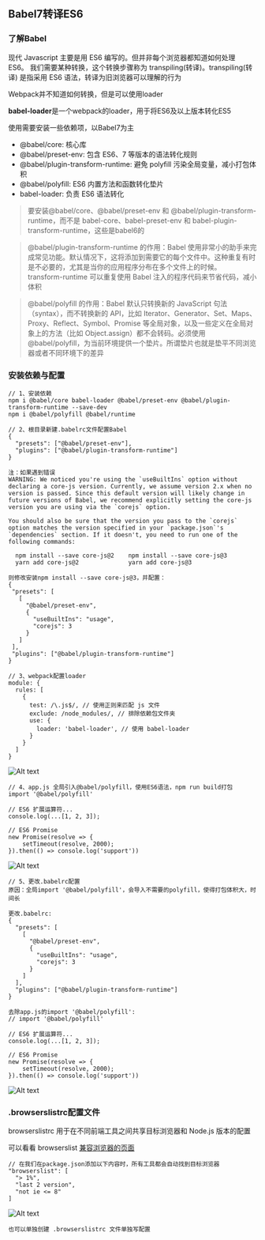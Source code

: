 ## Babel7转译ES6

### 了解Babel

现代 Javascript 主要是用 ES6 编写的。但并非每个浏览器都知道如何处理 ES6。 我们需要某种转换，这个转换步骤称为 transpiling(转译)。transpiling(转译) 是指采用 ES6 语法，转译为旧浏览器可以理解的行为

Webpack并不知道如何转换，但是可以使用loader

**babel-loader**是一个webpack的loader，用于将ES6及以上版本转化ES5

使用需要安装一些依赖项，以Babel7为主

- @babel/core: 核心库
- @babel/preset-env: 包含 ES6、7 等版本的语法转化规则
- @babel/plugin-transform-runtime: 避免 polyfill 污染全局变量，减小打包体积
- @babel/polyfill: ES6 内置方法和函数转化垫片
- babel-loader: 负责 ES6 语法转化

> 要安装@babel/core、@babel/preset-env 和 @babel/plugin-transform-runtime，而不是 babel-core、babel-preset-env 和 babel-plugin-transform-runtime，这些是babel6的


> @babel/plugin-transform-runtime 的作用：Babel 使用非常小的助手来完成常见功能。默认情况下，这将添加到需要它的每个文件中。这种重复有时是不必要的，尤其是当你的应用程序分布在多个文件上的时候。 transform-runtime 可以重复使用 Babel 注入的程序代码来节省代码，减小体积


> @babel/polyfill 的作用：Babel 默认只转换新的 JavaScript 句法（syntax），而不转换新的 API，比如 Iterator、Generator、Set、Maps、Proxy、Reflect、Symbol、Promise 等全局对象，以及一些定义在全局对象上的方法（比如 Object.assign）都不会转码。必须使用 @babel/polyfill，为当前环境提供一个垫片。所谓垫片也就是垫平不同浏览器或者不同环境下的差异
     

### 安装依赖与配置
    
    // 1、安装依赖
    npm i @babel/core babel-loader @babel/preset-env @babel/plugin-transform-runtime --save-dev
    npm i @babel/polyfill @babel/runtime
    
    // 2、根目录新建.babelrc文件配置Babel
    {
      "presets": ["@babel/preset-env"],
      "plugins": ["@babel/plugin-transform-runtime"]
    }
    
    注：如果遇到错误
    WARNING: We noticed you're using the `useBuiltIns` option without declaring a core-js version. Currently, we assume version 2.x when no version is passed. Since this default version will likely change in future versions of Babel, we recommend explicitly setting the core-js version you are using via the `corejs` option. 
     
    You should also be sure that the version you pass to the `corejs` option matches the version specified in your `package.json`'s `dependencies` section. If it doesn't, you need to run one of the following commands: 
     
      npm install --save core-js@2    npm install --save core-js@3 
      yarn add core-js@2              yarn add core-js@3
        
    则修改安装npm install --save core-js@3，并配置：
    {
     "presets": [
       [
         "@babel/preset-env",
         {
           "useBuiltIns": "usage",
           "corejs": 3
         }
       ]
     ],
     "plugins": ["@babel/plugin-transform-runtime"]
    }
    
    // 3、webpack配置loader
    module: {
      rules: [
        {
          test: /\.js$/, // 使用正则来匹配 js 文件
          exclude: /node_modules/, // 排除依赖包文件夹
          use: {
            loader: 'babel-loader', // 使用 babel-loader
          }
        }
      ]
    }
    
![Alt text](./imgs/02-01.png)

    // 4、app.js 全局引入@babel/polyfill，使用ES6语法，npm run build打包
    import '@babel/polyfill'
    
    // ES6 扩展运算符...
    console.log(...[1, 2, 3]);
    
    // ES6 Promise
    new Promise(resolve => {
        setTimeout(resolve, 2000);
    }).then(() => console.log('support'))
    
![Alt text](./imgs/02-02.png)

    // 5、更改.babelrc配置
    原因：全局import '@babel/polyfill'，会导入不需要的polyfill，使得打包体积大，时间长
    
    更改.babelrc:
    {
      "presets": [
        [
          "@babel/preset-env",
          {
            "useBuiltIns": "usage",
            "corejs": 3
          }
        ]
      ],
      "plugins": ["@babel/plugin-transform-runtime"]
    }
    
    去除app.js的import '@babel/polyfill':
    // import '@babel/polyfill'
        
    // ES6 扩展运算符...
    console.log(...[1, 2, 3]);
    
    // ES6 Promise
    new Promise(resolve => {
        setTimeout(resolve, 2000);
    }).then(() => console.log('support'))
    
![Alt text](./imgs/02-03.png)

### .browserslistrc配置文件

browserslistrc 用于在不同前端工具之间共享目标浏览器和 Node.js 版本的配置

可以看看 browserslist [兼容浏览器的页面](https://browserl.ist/)

    // 在我们在package.json添加以下内容时，所有工具都会自动找到目标浏览器
    "browserslist": [
      "> 1%",
      "last 2 version",
      "not ie <= 8"
    ]

![Alt text](./imgs/02-04.png)

    也可以单独创建 .browserslistrc 文件单独写配置
    

    